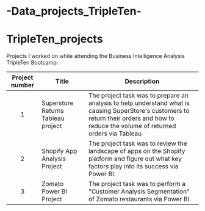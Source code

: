 # -Data_projects_TripleTen-

# TripleTen_projects
Projects I worked on while attending the Business Intelligence Analysis TripleTen Bootcamp.


| Project number | Title | Description |
| :-----------: | ----------- |----------- |
| 1 |Superstore Returns Tableau project|The project task was to prepare an analysis to help understand what is causing SuperStore's customers to return their orders and how to reduce the volume of returned orders via Tableau
| 2 |Shopify App Analysis Project|	The project task was to review the landscape of apps on the Shopify platform and figure out what key factors play into its success via Power BI.
| 3 |Zomato Power BI Project| 	The project task was to perform a "Customer Analysis Segmentation" of Zomato restaurants via Power BI.
